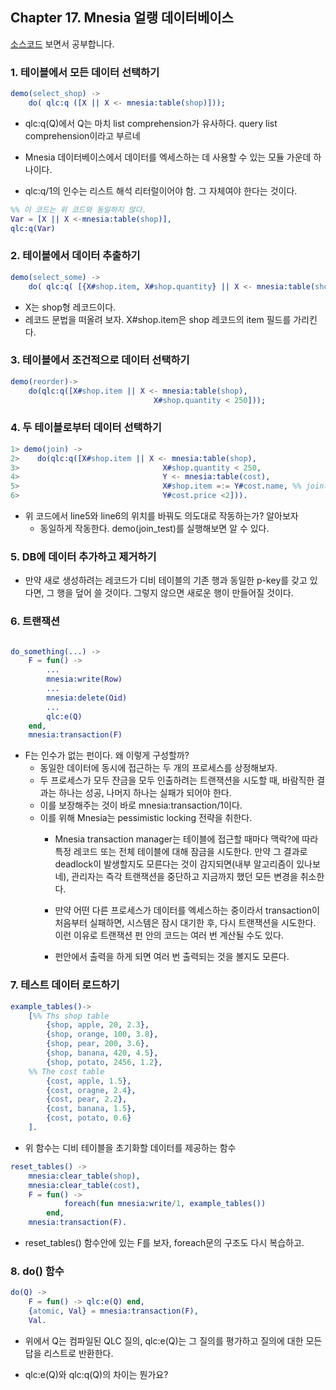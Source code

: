 ## Chapter 17. Mnesia 얼랭 데이터베이스 

[소스코드](./test/test_mnesia.erl) 보면서 공부합니다.

### 1. 테이블에서 모든 데이터 선택하기

```erlang
demo(select_shop) ->
    do( qlc:q ([X || X <- mnesia:table(shop)]));
```
* qlc:q(Q)에서 Q는 마치 list comprehension가 유사하다. query list comprehension이라고 부르네
* Mnesia 데이터베이스에서 데이터를 엑세스하는 데 사용할 수 있는 모듈 가운데 하나이다.

* qlc:q/1의 인수는 리스트 해석 리터럴이어야 함. 그 자체여야 한다는 것이다.
```erlang
%% 이 코드는 위 코드와 동일하지 않다.
Var = [X || X <-mnesia:table(shop)],
qlc:q(Var)
```

### 2. 테이블에서 데이터 추출하기 

```erlang
demo(select_some) -> 
    do( qlc:q( [{X#shop.item, X#shop.quantity} || X <- mnesia:table(shop)]));
```
* X는 shop형 레코드이다. 
* 레코드 문법을 떠올려 보자. X#shop.item은 shop 레코드의 item 필드를 가리킨다.


### 3. 테이블에서 조건적으로 데이터 선택하기

```erlang
demo(reorder)->
    do(qlc:q([X#shop.item || X <- mnesia:table(shop), 
                                X#shop.quantity < 250]));
```

### 4. 두 테이블로부터 데이터 선택하기 

```erlang
1> demo(join) ->
2>    do(qlc:q([X#shop.item || X <- mnesia:table(shop), 
3>                                X#shop.quantity < 250,
4>                                Y <- mnesia:table(cost),
5>                                X#shop.item =:= Y#cost.name, %% join의 실체
6>                                Y#cost.price <2])).                                
```
* 위 코드에서 line5와 line6의 위치를 바꿔도 의도대로 작동하는가? 알아보자
    * 동일하게 작동한다. demo(join_test)를 실행해보면 알 수 있다.


### 5. DB에 데이터 추가하고 제거하기

* 만약 새로 생성하려는 레코드가 디비 테이블의 기존 행과 동일한 p-key를 갖고 있다면, 그 행을 덮어 쓸 것이다. 그렇지 않으면 새로운 행이 만들어질 것이다.

### 6. 트랜잭션

```erlang

do_something(...) ->
    F = fun() ->
        ...
        mnesia:write(Row)
        ...
        mnesia:delete(Oid)
        ...
        qlc:e(Q)
    end,
    mnesia:transaction(F)
```

* F는 인수가 없는 펀이다. 왜 이렇게 구성할까?
    * 동일한 데이터에 동시에 접근하는 두 개의 프로세스를 상정해보자.
    * 두 프로세스가 모두 잔금을 모두 인출하려는 트랜잭션을 시도할 때, 바람직한 결과는 하나는 성공, 나머지 하나는 실패가 되어야 한다.
    * 이를 보장해주는 것이 바로 mnesia:transaction/1이다.
    * 이를 위해 Mnesia는 pessimistic locking 전략을 취한다. 
        * Mnesia transaction manager는 테이블에 접근할 때마다 맥락?에 따라 특정 레코드 또는 전체 테이블에 대해 잠금을 시도한다. 만약 그 결과로 deadlock이 발생할지도 모른다는 것이 감지되면(내부 알고리즘이 있나보네), 관리자는 즉각 트랜잭션을 중단하고 지금까지 했던 모든 변경을 취소한다.

        * 만약 어떤 다른 프로세스가 데이터를 엑세스하는 중이라서 transaction이 처음부터 실패하면, 시스템은 잠시 대기한 후,  다시 트랜잭션을 시도한다. 이런 이유로 트랜잭션 펀 안의 코드는 여러 번 계산될 수도 있다.

        * 펀안에서 출력을 하게 되면 여러 번 출력되는 것을 볼지도 모른다. 


### 7. 테스트 데이터 로드하기 

```erlang
example_tables()->
    [%% Ths shop table
        {shop, apple, 20, 2.3},
        {shop, orange, 100, 3.8},
        {shop, pear, 200, 3.6},
        {shop, banana, 420, 4.5},
        {shop, potato, 2456, 1.2},
    %% The cost table   
        {cost, apple, 1.5},
        {cost, oragne, 2.4},
        {cost, pear, 2.2},
        {cost, banana, 1.5},
        {cost, potato, 0.6}    
    ].
```
* 위 함수는 디비 테이블을 초기화할 데이터를 제공하는 함수

```erlang
reset_tables() ->
    mnesia:clear_table(shop),
    mnesia:clear_table(cost),
    F = fun() -> 
            foreach(fun mnesia:write/1, example_tables())
        end,
    mnesia:transaction(F).
```
* reset_tables() 함수안에 있는 F를 보자, foreach문의 구조도 다시 복습하고. 


### 8. do() 함수

```erlang
do(Q) ->
    F = fun() -> qlc:e(Q) end,
    {atomic, Val} = mnesia:transaction(F),
    Val.
```

* 위에서 Q는 컴파일된 QLC 질의, qlc:e(Q)는 그 질의를 평가하고 질의에 대한 모든 답을 리스트로 반환한다. 

* qlc:e(Q)와 qlc:q(Q)의 차이는 뭔가요?